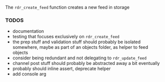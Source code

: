 The `rdr_create_feed` function creates a new feed in storage

### TODOS
* documentation
* testing that focuses exclusively on `rdr_create_feed`
* the prep stuff and validation stuff should probably be isolated somewhere, maybe as part of an objects folder, as helper to feed objects
* consider being redundant and not delegating to `rdr_update_feed`
* channel post stuff should probably be abstracted away a bit eventually
* probably should inline assert, deprecate helper
* add console arg
